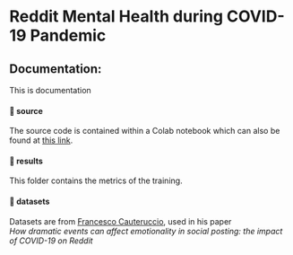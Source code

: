 # Reddit Mental Health during COVID-19 Pandemic

<h2>Documentation:</h2>


This is documentation

<h4>📁 source</h4>

The source code is contained within a Colab notebook which can also be found at <a href="https://colab.research.google.com/drive/1SkrRq0HywnwgoKh-Lzs9qq5UoNL5AdDW?usp=sharing"> this link</a>.


<h4>📁 results</h4>


This folder contains the metrics of the training.


<h4>📁 datasets</h4>

Datasets are from <a href="https://bitbucket.org/cauteruccio/reddit-dataset/src/master/">Francesco Cauteruccio</a>, used in his paper<br> <i> How dramatic events can affect emotionality in social posting: the impact of COVID-19 on Reddit</i>



